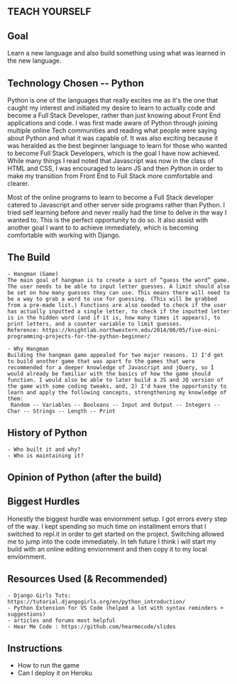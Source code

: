 ## TEACH YOURSELF

##  Goal
Learn a new language and also build something using what was learned in the new language.

## Technology Chosen -- Python
 Python is one of the languages that really excites me as it's the one that caught my interest and initiated my desire to learn to actually code and become a Full Stack Developer, rather than just knowing about Front End applications and code. I was first made aware of Python through joining multiple online Tech communities and reading what people were saying about Python and what it was capable of. It was also exciting because it was heralded as the best beginner language to learn for those who wanted to become Full Stack Developers, which is the goal I have now achieved. While many things I read noted that Javascript was now in the class of HTML and CSS, I was encouraged to learn JS and then Python in order to make my transition from Front End to Full Stack more comfortable and clearer. 

 Most of the online programs to learn to become a Full Stack developer catered to Javascript and other server side programs rather than Python. I tried self learning before and never really had the time to  delve in the way I wanted to. This is the perfect opportunity to do so. It also assist with another goal I want to to achieve immediately, which is becoming comfortable with working with Django. 

## The Build
    - Hangman (Game)
    The main goal of hangman is to create a sort of “guess the word” game. The user needs to be able to input letter guesses. A limit should also be set on how many guesses they can use. This means there will need to be a way to grab a word to use for guessing. (This will be grabbed from a pre-made list.) Functions are also needed to check if the user has actually inputted a single letter, to check if the inputted letter is in the hidden word (and if it is, how many times it appears), to print letters, and a counter variable to limit guesses.
    Reference: https://knightlab.northwestern.edu/2014/06/05/five-mini-programming-projects-for-the-python-beginner/

    - Why Hangman
    Building the hangman game appealed for two major reasons. 1) I'd get to build another game that was apart fo the games that were recommended for a deeper knowledge of Javascript and jQuery, so I would already be familiar with the basics of how the game should function. I would also be able to later build a JS and JQ version of the game with some coding tweaks, and, 2) I'd have the opportunity to learn and apply the following concepts, strengthening my knowledge of them:
     Random -- Variables -- Booleans -- Input and Output -- Integers -- Char -- Strings -- Length -- Print 



## History of Python
    - Who built it and why?
    - Who is maintaining it?

## Opinion of Python (after the build)

## Biggest Hurdles
Honestly the biggest hurdle was enviornment setup. I got errors every step of the way. I kept spending so much time on installment errors that I switched to repl.it in order to get started on the project. Switching allowed me to jump into the code immediately. In teh future I think i will start my build with an online editing enviornment and then copy it to my local enviornment. 

## Resources Used (& Recommended)
    - Django Girls Tuts: https://tutorial.djangogirls.org/en/python_introduction/
    - Python Extension for VS Code (helped a lot with syntax reminders + suggestions)
    - articles and forums most helpful
    - Hear Me Code : https://github.com/hearmecode/slides

## Instructions
 - How to run the game
 - Can I deploy it on Heroku


